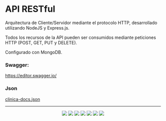 # API RESTful

Arquitectura de Cliente/Servidor mediante el protocolo HTTP, desarrollado utilizando NodeJS y Express.js.

Todos los recursos de la API pueden ser consumidos mediante peticiones HTTP (POST, GET, PUT y DELETE).

Configurado con MongoDB.


### Swagger: 
https://editor.swagger.io/

### Json
[clinica-docs.json](https://github.com/chiaracx/TP2_tpfinal/files/13453297/clinica-docs.json)


---

<div align="center">
  
<img src="https://img.shields.io/badge/JavaScript-323330?style=for-the-badge&logo=javascript&logoColor=F7DF1E" />

<img src="https://img.shields.io/badge/HTML5-E34F26?style=for-the-badge&logo=html5&logoColor=white" />

<img src="https://img.shields.io/badge/Express%20js-000000?style=for-the-badge&logo=express&logoColor=white" />

<img src="https://img.shields.io/badge/Node%20js-339933?style=for-the-badge&logo=nodedotjs&logoColor=white" />

<img src="https://img.shields.io/badge/MongoDB-4EA94B?style=for-the-badge&logo=mongodb&logoColor=white" />

<img src="https://img.shields.io/badge/VSCode-0078D4?style=for-the-badge&logo=visual%20studio%20code&logoColor=white" />

<img src="https://img.shields.io/badge/Postman-FF6C37?style=for-the-badge&logo=Postman&logoColor=white" />

</div
  
---











